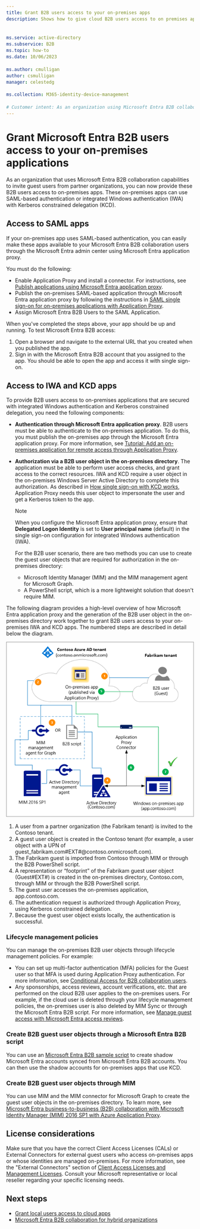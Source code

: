 ```yaml
---
title: Grant B2B users access to your on-premises apps
description: Shows how to give cloud B2B users access to on premises apps with Microsoft Entra B2B collaboration.

 
ms.service: active-directory
ms.subservice: B2B
ms.topic: how-to
ms.date: 10/06/2023

ms.author: cmulligan
author: csmulligan
manager: celestedg

ms.collection: M365-identity-device-management

# Customer intent: As an organization using Microsoft Entra B2B collaboration, I want to grant B2B users access to our on-premises applications, so that they can authenticate and access these apps using SAML-based authentication or integrated Windows authentication with Kerberos constrained delegation.
---
```


# Grant Microsoft Entra B2B users access to your on-premises applications

As an organization that uses Microsoft Entra B2B collaboration capabilities to invite guest users from partner organizations, you can now provide these B2B users access to on-premises apps. These on-premises apps can use SAML-based authentication or integrated Windows authentication (IWA) with Kerberos constrained delegation (KCD).

## Access to SAML apps

If your on-premises app uses SAML-based authentication, you can easily make these apps available to your Microsoft Entra B2B collaboration users through the Microsoft Entra admin center using Microsoft Entra application proxy.

You must do the following:

- Enable Application Proxy and install a connector. For instructions, see [Publish applications using Microsoft Entra application proxy](~/identity/app-proxy/application-proxy-add-on-premises-application.md).
- Publish the on-premises SAML-based application through Microsoft Entra application proxy by following the instructions in [SAML single sign-on for on-premises applications with Application Proxy](~/identity/app-proxy/conceptual-sso-apps.md).
- Assign Microsoft Entra B2B Users to the SAML Application.

When you've completed the steps above, your app should be up and running. To test Microsoft Entra B2B access:
1. Open a browser and navigate to the external URL that you created when you published the app.
2. Sign in with the Microsoft Entra B2B account that you assigned to the app. You should be able to open the app and access it with single sign-on.

## Access to IWA and KCD apps

To provide B2B users access to on-premises applications that are secured with integrated Windows authentication and Kerberos constrained delegation, you need the following components:

- **Authentication through Microsoft Entra application proxy**. B2B users must be able to authenticate to the on-premises application. To do this, you must publish the on-premises app through the Microsoft Entra application proxy. For more information, see [Tutorial: Add an on-premises application for remote access through Application Proxy](~/identity/app-proxy/application-proxy-add-on-premises-application.md).
- **Authorization via a B2B user object in the on-premises directory**. The application must be able to perform user access checks, and grant access to the correct resources. IWA and KCD require a user object in the on-premises Windows Server Active Directory to complete this authorization. As described in [How single sign-on with KCD works](~/identity/app-proxy/how-to-configure-sso-with-kcd.md#how-single-sign-on-with-kcd-works), Application Proxy needs this user object to impersonate the user and get a Kerberos token to the app. 

   > [!NOTE]
   > When you configure the Microsoft Entra application proxy, ensure that **Delegated Logon Identity** is set to **User principal name** (default) in the single sign-on configuration for integrated Windows authentication (IWA).

   For the B2B user scenario, there are two methods you can use to create the guest user objects that are required for authorization in the on-premises directory:

   - Microsoft Identity Manager (MIM) and the MIM management agent for Microsoft Graph.
   - A PowerShell script, which is a more lightweight solution that doesn't require MIM.

The following diagram provides a high-level overview of how Microsoft Entra application proxy and the generation of the B2B user object in the on-premises directory work together to grant B2B users access to your on-premises IWA and KCD apps. The numbered steps are described in detail below the diagram.

![Diagram of MIM and B2B script solutions.](media/hybrid-cloud-to-on-premises/MIMScriptSolution.PNG)

1. A user from a partner organization (the Fabrikam tenant) is invited to the Contoso tenant.
2. A guest user object is created in the Contoso tenant (for example, a user object with a UPN of guest_fabrikam.com#EXT#@contoso.onmicrosoft.com).
3. The Fabrikam guest is imported from Contoso through MIM or through the B2B PowerShell script.
4. A representation or “footprint” of the Fabrikam guest user object (Guest#EXT#) is created in the on-premises directory, Contoso.com, through MIM or through the B2B PowerShell script.
5. The guest user accesses the on-premises application, app.contoso.com.
6. The authentication request is authorized through Application Proxy, using Kerberos constrained delegation. 
7. Because the guest user object exists locally, the authentication is successful.

### Lifecycle management policies

You can manage the on-premises B2B user objects through lifecycle management policies. For example:

- You can set up multi-factor authentication (MFA) policies for the Guest user so that MFA is used during Application Proxy authentication. For more information, see [Conditional Access for B2B collaboration users](authentication-conditional-access.md).
- Any sponsorships, access reviews, account verifications, etc. that are performed on the cloud B2B user applies to the on-premises users. For example, if the cloud user is deleted through your lifecycle management policies, the on-premises user is also deleted by MIM Sync or through the Microsoft Entra B2B script. For more information, see [Manage guest access with Microsoft Entra access reviews](~/id-governance/manage-guest-access-with-access-reviews.md).

<a name='create-b2b-guest-user-objects-through-an-azure-ad-b2b-script'></a>

### Create B2B guest user objects through a Microsoft Entra B2B script

You can use an [Microsoft Entra B2B sample script](https://github.com/Azure-Samples/B2B-to-AD-Sync) to create shadow Microsoft Entra accounts synced from Microsoft Entra B2B accounts. You can then use the shadow accounts for on-premises apps that use KCD.

### Create B2B guest user objects through MIM

You can use MIM and the MIM connector for Microsoft Graph to create the guest user objects in the on-premises directory.  To learn more, see [Microsoft Entra business-to-business (B2B) collaboration with Microsoft Identity Manager (MIM) 2016 SP1 with Azure Application Proxy](/microsoft-identity-manager/microsoft-identity-manager-2016-graph-b2b-scenario).

## License considerations

Make sure that you have the correct Client Access Licenses (CALs) or External Connectors for external guest users who access on-premises apps or whose identities are managed on-premises. For more information, see the "External Connectors" section of [Client Access Licenses and Management Licenses](https://www.microsoft.com/licensing/product-licensing/client-access-license.aspx). Consult your Microsoft representative or local reseller regarding your specific licensing needs.

## Next steps

- [Grant local users access to cloud apps](hybrid-on-premises-to-cloud.md)
- [Microsoft Entra B2B collaboration for hybrid organizations](hybrid-organizations.md)
